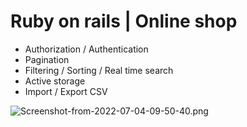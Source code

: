# Ruby on rails | Online shop

* Authorization / Authentication
* Pagination
* Filtering / Sorting / Real time search 
* Active storage
* Import / Export CSV

![Screenshot-from-2022-07-04-09-50-40.png](https://i.postimg.cc/cCtZw0Lw/Screenshot-from-2022-07-11-09-28-24.png)
